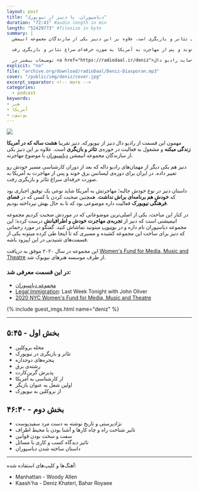 ```yaml
---
layout: post
title: "دیاسپوران، با دنیز از نیویورک"
duration: "72:41" #audio length in min
length: "52429773" #filesize in byte
summary: |
  مهمون این قسمت از رادیو دال دنیز از نیویورکه. دنیز تقریبا هشت ساله که در آمریکا زندگی میکنه و مشغول به فعالیت در حوزه‌ی تئاتر و بازیگری است. علاوه بر این دنیز یکی از سازندگان مجموعه انیمشن <a href="https://www.youtube.com/channel/UC5waa265OjRZlnbUWmrtqiw">دیاسپوران</a> با موضوع مهاجرته.

  دنیز هم یکی دیگر از مهمان‌های رادیو داله که بعد از دوران کارشناسی مسیر خودش رو تغییر داده. در ایران برای دوره‌ی لیسانس برق خوند و پس از مهاجرت به آمریکا به صورت حرفه‌ای سراغ تئاتر و بازیگری رفت

  توضیحات بیشتر در <a href="https://radiodaal.ir/deniz">سایت رادیو دال</a>.
explicit: "no"
file: "archive.org/download/radioDaal/Deniz-Diasporan.mp3"
cover: "/public/img/deniz/cover.jpg"
excerpt_separator: <!-- more -->
categories:
  - podcast
keywords:
- هنر
- آمریکا
- یوتیوب
---
```


<img src="{{ page.cover }}" class="cover-img"/>

مهمون این قسمت از رادیو دال دنیز از نیویورکه. دنیز تقریبا **هشت ساله که در آمریکا زندگی میکنه** و مشغول به فعالیت در حوزه‌ی **تئاتر و بازیگری** است. علاوه بر این دنیز یکی از سازندگان مجموعه انیمشن [دیاسپوران](https://www.youtube.com/channel/UC5waa265OjRZlnbUWmrtqiw) با موضوع مهاجرته.

دنیز هم یکی دیگر از مهمان‌های رادیو داله که بعد از دوران کارشناسی مسیر خودش رو تغییر داده. در ایران برای دوره‌ی لیسانس برق خوند و پس از مهاجرت به آمریکا به صورت حرفه‌ای سراغ تئاتر و بازیگری رفت.

<!-- more -->

داستان دنیز در نوع خودش جالبه؛ مهاجرتش به آمریکا شاید نوعی یک توفیق اجباری بود که **خودش هم برنامه‌ای براش نداشت**. همچنین صحبت کردن با کسی که در **فضای فرهنگی نیویورک** فعالیت داره موضوعی بود که تا به حال بهش نپرداخته بودیم.

در کنار این مباحث، یکی از اصلی‌ترین موضوعاتی که در موردش صحبت کردیم مجموعه انیمیشنی است که دنیز از **تجربه‌ی مهاجرت خودش و اطرافیانش** درست کرده؛ این مجموعه دیاسپوران نام داره و در [یوتیوب](https://www.youtube.com/channel/UC5waa265OjRZlnbUWmrtqiw) میتونید تماشاش کنید. گفتگو در مورد زحماتی که دنیز برای ساخت این مجموعه کشیده و مسیری که تا اینجا طی کرده میتونه یکی از قسمت‌های شنیدنی در این اپیزود باشه. 

این مجموعه در سال ۲۰۲۰ موفق به دریافت [Women's Fund for Media, Music and Theatre](https://www.nyfa.org/Content/Show/2020-NYC-Womens-Fund-Recipients) از طرف موسسه هنرهای نیویوک شد.


### در این قسمت معرفی شد:
- [مجموعه دیاسپوران](https://www.youtube.com/channel/UC5waa265OjRZlnbUWmrtqiw)
- [Legal Immigration](https://www.youtube.com/watch?v=tXqnRMU1fTs): Last Week Tonight with John Oliver
- [2020 NYC Women's Fund for Media, Music and Theatre](https://www.nyfa.org/Content/Show/2020-NYC-Womens-Fund-Recipients)

{% include guest_imgs.html name="deniz" %}

<hr>

## بخش اول - ۵:۴۵
- محله بروکلین
- تئاتر و بازیگری در نیویورک
- پنجره‌های دوجداره
- رشته‌ی برق
- پذیرش گرین‌کارت
- از کارشناسی به آمریکا
- اولین شغل به عنوان بازیگر
- از بروکلین به نیویورک

## بخش دوم - ۴۶:۳۰
- نژادپرستی و تاریخ نوشته به دست مرد سفیدپوست
- تاثیر شناخت راه و چاه کارها و آشنا بودن با محیط اطراف
- سفت و سخت بودن قوانین
- تاثیر دیدگاه کسب و کاری با مسائل
- داستان ساخته شدن دیاسپوران

<hr>

<!-- {% include player.html id="242834614" %} -->

آهنگ‌ها و کلیپ‌های استفاده شده:

<div dir="ltr">
<ul>
  <li>Manhattan - Woody Allen</li>
  <li>Kaash'ha - Deniz Khateri, Bahar Royaee</li>
</ul>
</div>
